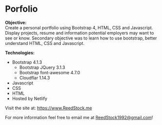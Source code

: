# Porfolio
<b>Objective:</b> <br>
Create a personal portfolio using Bootstrap 4, HTML, CSS and Javascript. Display projects,
resume and information potential employers may want to see or know. Secondary objective
was to learn how to use bootstrap, better understand HTML, CSS and Javascript.

<b>Technologies:</b> <br>
 - Bootstrap 4.1.3
   - Bootstrap JQuery 3.1.3
   - Bootstrap font-awesome 4.7.0
   - Cloudflar 1.14.3
 - Javascript
 - CSS
 - HTML
 - Hosted by Netlify
 
 Visit the site at: https://www.ReedStock.me
 
 For more information feel free to email me at ReedStock1992@gmail.com!
